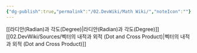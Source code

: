 ```yaml
---
{"dg-publish":true,"permalink":"/02.DevWiki/Math Wiki/","noteIcon":""}
---
```


[[라디안(Radian)과 각도(Degree)\|라디안(Radian)과 각도(Degree)]]
[[02.DevWiki/Sources/벡터의 내적과 외적 (Dot and Cross Product)\|벡터의 내적과 외적 (Dot and Cross Product)]]
